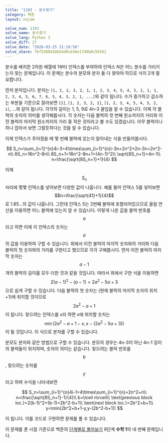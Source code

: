 ```yaml
---
title: "1193 - 분수찾기"
category: 백준
layout: nojam

solve_num: 1193
solve_name: 분수찾기
solve_lang: Python 3
solve_diff: 27
solve_date: "2020-03-25 21:10:56"
solve_share: 7bf5388d18b54d9cb36e1740b0c59291
---
```


분수를 배치한 2차원 배열에 1부터 인덱스를 부여하여 인덱스 N은 어느 분수를 가리키는지 찾는 문제입니다. 이 문제는 분수의 분모와 분자 둘 다 찾아야 하므로 식이 2개 필요합니다.

먼저 분자입니다. 분자는 `[1, 1, 2, 3, 2, 1, 1, 2, 3, 4, 5, 4, 3, 2, 1, 1, 2, 3, 4, 5, 6, 7, 6, 5, 4, 3, 2, 1, ...]`와 같이 됩니다. 수가 증가하고 감소하는 부분을 기준으로 잘라보면 `[1]`, `[1, 2, 3, 2, 1]`, `[1, 2, 3, 4, 5, 4, 3, 2, 1]`, ...와 같이 됩니다. 각각의 길이는 1, 5, 9로 4n-3 꼴임을 알 수 있습니다. 이제 각 블럭의 숫자의 의미를 생각해봅시다. 각 숫자는 다음 블럭의 첫 번째 원소까지의 거리와 이전 블럭의 마지막 원소까지의 거리 중 작은 것이라고 볼 수도 있겠습니다. 아무 블럭이나 하나 잡아서 보면 그럴듯하다는 것을 알 수 있습니다.

이제 인덱스가 주어졌을 때 몇 번쨰 블럭에 있는지 알아내는 식을 만들어봅시다.

$$
S_n=\sum_{i=1}^{n}4i-3=4\times\sum_{i=1}^{n}i-3n=2n^2+2n-3n=2n^2-n\\
8S_n=16n^2-8n\\
8S_n+1=16n^2-8n+1=(4n-1)^2\\
\sqrt{8S_n+1}=4n-1\\
n=\frac{\sqrt{8S_n+1}+1}{4}
$$

이제 $$S_n$$ 자리에 몇몇 인덱스를 넣어보면 다양한 값이 나옵니다. 예를 들어 인덱스 5를 넣어보면 $$n=\frac{\sqrt{41}+1}{4}$$로 1.85...의 값이 나옵니다. 그런데 인덱스 5는 2번쨰 블럭에 포함되어있으므로 올림 연산을 이용하면 어느 블럭에 있는지 알 수 있습니다. 이렇게 나온 값을 블럭 번호를 $$a$$라고 하면 이제 이 인덱스의 숫자는 $$a$$의 값을 이용하여 구할 수 있습니다. 위에서 이전 블럭의 마지막 숫자와의 거리와 다음 블럭의 첫 숫자와의 거리를 구한다고 했으므로 각각 구해봅시다. 먼저 이전 블럭의 마지막 숫자는 $$a-1$$개의 블럭의 길이를 모두 더한 것과 같을 것입니다. 따라서 위에서 구한 식을 이용하면 $$2(a-1)^2-(a-1)=2a^2-5a+3$$으로 쉽게 구할 수 있습니다. 다음 블럭의 첫 숫자는 (현재 블럭의 마지막 숫자의 위치+1)에 위치할 것이므로 $$2a^2-a+1$$이 됩니다. 찾으려는 인덱스를 x라 하면 x에 위치할 숫자는 $$\min(2a^2-a+1-x,x-(2a^2-5a+3))$$이 될 것입니다. 이 식으로 분자를 구할 수 있습니다.

분모도 분자와 같은 방법으로 구할 수 있습니다. 분모의 경우는 4n-3이 아닌 4n-1 길이의 블럭들이 위치하며, 숫자의 의미는 같습니다. 찾으려는 블럭 번호를 $$b$$, 찾으려는 숫자를 $$y$$라고 하여 수식을 나타내보면

$$
S_n=\sum_{i=1}^{n}4i-1=4\times\sum_{i=1}^{n}=2n^2+n\\
n=\frac{\sqrt{8S_n+1}-1}{4}\\
b=\lceil n\rceil\\
\text{previous block loc.}=2(b-1)^2+(b-1)=2b^2-b+1\\
\text{next block loc.}=2b^2+b+1\\
y=\min(2b^2+b+1-y,y-(2b^2-b+1))
$$

이 됩니다. 이를 코드로 구현하면 문제를 풀 수 있습니다.

이 문제를 푼 시점 기준으로 백준의 [단계별로 풀어보기](http://noj.am/p/s) 9단계 **수학 1**의 네 번째 문제입니다.
